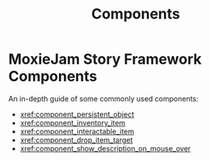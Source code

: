 ﻿---
uid: components
title: Components
---
# MoxieJam Story Framework Components

An in-depth guide of some commonly used components:

* <xref:component_persistent_object>
* <xref:component_inventory_item>
* <xref:component_interactable_item>
* <xref:component_drop_item_target>
* <xref:component_show_description_on_mouse_over>
